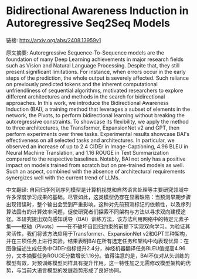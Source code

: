 # Bidirectional Awareness Induction in Autoregressive Seq2Seq Models

链接: http://arxiv.org/abs/2408.13959v1

原文摘要:
Autoregressive Sequence-To-Sequence models are the foundation of many Deep
Learning achievements in major research fields such as Vision and Natural
Language Processing. Despite that, they still present significant limitations.
For instance, when errors occur in the early steps of the prediction, the whole
output is severely affected. Such reliance on previously predicted tokens and
the inherent computational unfriendliness of sequential algorithms, motivated
researchers to explore different architectures and methods in the search for
bidirectional approaches. In this work, we introduce the Bidirectional
Awareness Induction (BAI), a training method that leverages a subset of
elements in the network, the Pivots, to perform bidirectional learning without
breaking the autoregressive constraints. To showcase its flexibility, we apply
the method to three architectures, the Transformer, ExpansionNet v2 and GPT,
then perform experiments over three tasks. Experimental results showcase BAI's
effectiveness on all selected tasks and architectures. In particular, we
observed an increase of up to 2.4 CIDEr in Image-Captioning, 4.96 BLEU in
Neural Machine Translation, and 1.16 ROUGE in Text Summarization compared to
the respective baselines. Notably, BAI not only has a positive impact on models
trained from scratch but on pre-trained models as well. Such an aspect,
combined with the absence of architectural requirements synergizes well with
the current trend of LLMs.

中文翻译:
自回归序列到序列模型是计算机视觉和自然语言处理等主要研究领域中许多深度学习成果的基础。尽管如此，这类模型仍存在显著缺陷：当预测早期步骤出现错误时，整个输出会受到严重影响。这种对先前预测标记的依赖性，以及序列算法固有的计算效率问题，促使研究者们探索不同架构与方法以寻求双向建模途径。本研究提出双向感知诱导（BAI）训练方法，该方法利用网络中的特定元素子集——枢轴（Pivots）——在不破坏自回归约束的前提下实现双向学习。为验证其灵活性，我们将该方法应用于Transformer、ExpansionNet v2和GPT三种架构，并在三项任务上进行实验。结果表明BAI在所有选定任务和架构中均表现优异：在图像描述生成任务中CIDEr指标提升2.4分，神经机器翻译任务BLEU值提高4.96分，文本摘要任务ROUGE分数增长1.16分。值得注意的是，BAI不仅对从头训练的模型有效，对预训练模型同样具有提升作用。这一特性加之无需修改模型架构的优势，与当前大语言模型的发展趋势形成了良好协同。
